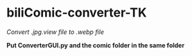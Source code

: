 # biliComic-converter-TK
*Convert .jpg.view file to .webp file*

**Put ConverterGUI.py and the comic folder in the same folder**
